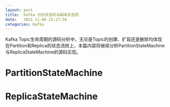 ```yaml
---
layout: post 
title:  Kafka 分区状态机与副本状态机
date:   2021-11-06 22:17:56 
categories: Kafka
---
```


Kafka Topic生命周期的源码分析中，无论是Topic的创建、扩容还是删除均体现在Partition和Replica的状态流转上，本篇内容将继续分析PartitionStateMachine与ReplicaStateMachine的源码实现。

# PartitionStateMachine





# ReplicaStateMachine